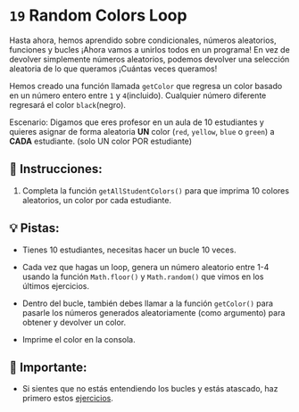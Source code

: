 # `19` Random Colors Loop

Hasta ahora, hemos aprendido sobre condicionales, números aleatorios, funciones y bucles ¡Ahora vamos a unirlos todos en un programa! En vez de devolver simplemente números aleatorios, podemos devolver una selección aleatoria de lo que queramos ¡Cuántas veces queramos!

Hemos creado una función llamada `getColor` que regresa un color basado en un número entero entre `1` y `4`(incluido). Cualquier número diferente regresará el color `black`(negro).

Escenario: Digamos que eres profesor en un aula de 10 estudiantes y quieres asignar de forma aleatoria **UN** color (`red`, `yellow`, `blue` o `green`) a **CADA** estudiante. (solo UN color POR estudiante)

## 📝 Instrucciones:

1. Completa la función `getAllStudentColors()` para que imprima 10 colores aleatorios, un color por cada estudiante.

## 💡 Pistas: 

+ Tienes 10 estudiantes, necesitas hacer un bucle 10 veces.

+ Cada vez que hagas un loop, genera un número aleatorio entre 1-4 usando la función `Math.floor()` y `Math.random()` que vimos en los últimos ejercicios.

+ Dentro del bucle, también debes llamar a la función `getColor()` para pasarle los números generados aleatoriamente (como argumento) para obtener y devolver un color.

+ Imprime el color en la consola.

## 🔎 Importante:

+ Si sientes que no estás entendiendo los bucles y estás atascado, haz primero estos [ejercicios](https://github.com/4GeeksAcademy/javascript-arrays-exercises-tutorial).
